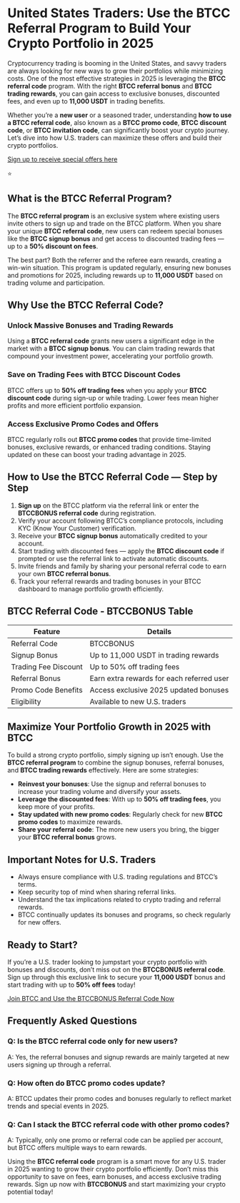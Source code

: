 
<h1>United States Traders: Use the BTCC Referral Program to Build Your Crypto Portfolio in 2025</h1>
<p>Cryptocurrency trading is booming in the United States, and savvy traders are always looking for new ways to grow their portfolios while minimizing costs. One of the most effective strategies in 2025 is leveraging the <strong>BTCC referral code</strong> program. With the right <strong>BTCC referral bonus</strong> and <strong>BTCC trading rewards</strong>, you can gain access to exclusive bonuses, discounted fees, and even up to <strong>11,000 USDT</strong> in trading benefits.</p>
<p>Whether you’re a <strong>new user</strong> or a seasoned trader, understanding <strong>how to use a BTCC referral code</strong>, also known as a <strong>BTCC promo code</strong>, <strong>BTCC discount code</strong>, or <strong>BTCC invitation code</strong>, can significantly boost your crypto journey. Let’s dive into how U.S. traders can maximize these offers and build their crypto portfolios.</p>
<p><a href="https://partner.btcc.com/us/c/BTCCBONUS/9303" target="_blank">Sign up to receive special offers here</a></p

<img src="https://images.mirror-media.xyz/publication-images/Poz8BlB9BgSoA-3eFI7xG.png?height=500&amp;width=1000" decoding="async" data-nimg="fill" class="css-xah9so" style="position: absolute; inset: 0px; box-sizing: border-box; padding: 0px; border: none; margin: auto; display: block; width: 0px; height: 0px; min-width: 100%; max-width: 100%; min-height: 100%; max-height: 100%;">⭐
<h2>What is the BTCC Referral Program?</h2>
<p>The <strong>BTCC referral program</strong> is an exclusive system where existing users invite others to sign up and trade on the BTCC platform. When you share your unique <strong>BTCC referral code</strong>, new users can redeem special bonuses like the <strong>BTCC signup bonus</strong> and get access to discounted trading fees — up to a <strong>50% discount on fees</strong>.</p>
<p>The best part? Both the referrer and the referee earn rewards, creating a win-win situation. This program is updated regularly, ensuring new bonuses and promotions for 2025, including rewards up to <strong>11,000 USDT</strong> based on trading volume and participation.</p>
<h2>Why Use the BTCC Referral Code?</h2>
<h3>Unlock Massive Bonuses and Trading Rewards</h3>
<p>Using a <strong>BTCC referral code</strong> grants new users a significant edge in the market with a <strong>BTCC signup bonus</strong>. You can claim trading rewards that compound your investment power, accelerating your portfolio growth.</p>
<h3>Save on Trading Fees with BTCC Discount Codes</h3>
<p>BTCC offers up to <strong>50% off trading fees</strong> when you apply your <strong>BTCC discount code</strong> during sign-up or while trading. Lower fees mean higher profits and more efficient portfolio expansion.</p>
<h3>Access Exclusive Promo Codes and Offers</h3>
<p>BTCC regularly rolls out <strong>BTCC promo codes</strong> that provide time-limited bonuses, exclusive rewards, or enhanced trading conditions. Staying updated on these can boost your trading advantage in 2025.</p>
<h2>How to Use the BTCC Referral Code — Step by Step</h2>
<ol>
<li><strong>Sign up</strong> on the BTCC platform via the referral link or enter the <strong>BTCCBONUS referral code</strong> during registration.</li>
<li>Verify your account following BTCC’s compliance protocols, including KYC (Know Your Customer) verification.</li>
<li>Receive your <strong>BTCC signup bonus</strong> automatically credited to your account.</li>
<li>Start trading with discounted fees — apply the <strong>BTCC discount code</strong> if prompted or use the referral link to activate automatic discounts.</li>
<li>Invite friends and family by sharing your personal referral code to earn your own <strong>BTCC referral bonus</strong>.</li>
<li>Track your referral rewards and trading bonuses in your BTCC dashboard to manage portfolio growth efficiently.</li>
</ol>
<h2>BTCC Referral Code - BTCCBONUS Table</h2>
<table>
<thead>
<tr>
<th>Feature</th>
<th>Details</th>
</tr>
</thead>
<tbody>
<tr>
<td>Referral Code</td>
<td>BTCCBONUS</td>
</tr>
<tr>
<td>Signup Bonus</td>
<td>Up to 11,000 USDT in trading rewards</td>
</tr>
<tr>
<td>Trading Fee Discount</td>
<td>Up to 50% off trading fees</td>
</tr>
<tr>
<td>Referral Bonus</td>
<td>Earn extra rewards for each referred user</td>
</tr>
<tr>
<td>Promo Code Benefits</td>
<td>Access exclusive 2025 updated bonuses</td>
</tr>
<tr>
<td>Eligibility</td>
<td>Available to new U.S. traders</td>
</tr>
</tbody>
</table>
<h2>Maximize Your Portfolio Growth in 2025 with BTCC</h2>
<p>To build a strong crypto portfolio, simply signing up isn’t enough. Use the <strong>BTCC referral program</strong> to combine the signup bonuses, referral bonuses, and <strong>BTCC trading rewards</strong> effectively. Here are some strategies:</p>
<ul>
<li><strong>Reinvest your bonuses</strong>: Use the signup and referral bonuses to increase your trading volume and diversify your assets.</li>
<li><strong>Leverage the discounted fees</strong>: With up to <strong>50% off trading fees</strong>, you keep more of your profits.</li>
<li><strong>Stay updated with new promo codes</strong>: Regularly check for new <strong>BTCC promo codes</strong> to maximize rewards.</li>
<li><strong>Share your referral code</strong>: The more new users you bring, the bigger your <strong>BTCC referral bonus</strong> grows.</li>
</ul>
<h2>Important Notes for U.S. Traders</h2>
<ul>
<li>Always ensure compliance with U.S. trading regulations and BTCC’s terms.</li>
<li>Keep security top of mind when sharing referral links.</li>
<li>Understand the tax implications related to crypto trading and referral rewards.</li>
<li>BTCC continually updates its bonuses and programs, so check regularly for new offers.</li>
</ul>
<h2>Ready to Start?</h2>
<p>If you’re a U.S. trader looking to jumpstart your crypto portfolio with bonuses and discounts, don’t miss out on the <strong>BTCCBONUS referral code</strong>. Sign up through this exclusive link to secure your <strong>11,000 USDT</strong> bonus and start trading with up to <strong>50% off fees</strong> today!</p>
<p><a href="https://partner.btcc.com/us/c/BTCCBONUS/9303" class="cta-button" target="_blank" rel="noopener noreferrer">Join BTCC and Use the BTCCBONUS Referral Code Now</a></p>
<h2>Frequently Asked Questions</h2>
<h3>Q: Is the BTCC referral code only for new users?</h3>
<p>A: Yes, the referral bonuses and signup rewards are mainly targeted at new users signing up through a referral.</p>
<h3>Q: How often do BTCC promo codes update?</h3>
<p>A: BTCC updates their promo codes and bonuses regularly to reflect market trends and special events in 2025.</p>
<h3>Q: Can I stack the BTCC referral code with other promo codes?</h3>
<p>A: Typically, only one promo or referral code can be applied per account, but BTCC offers multiple ways to earn rewards.</p>
<p>Using the <strong>BTCC referral code</strong> program is a smart move for any U.S. trader in 2025 wanting to grow their crypto portfolio efficiently. Don’t miss this opportunity to save on fees, earn bonuses, and access exclusive trading rewards. Sign up now with <strong>BTCCBONUS</strong> and start maximizing your crypto potential today!</p>
</body>
</html>
